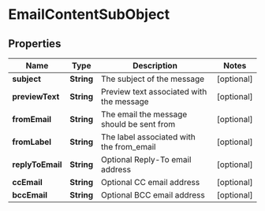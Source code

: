 # EmailContentSubObject

## Properties
Name | Type | Description | Notes
------------ | ------------- | ------------- | -------------
**subject** | **String** | The subject of the message |  [optional]
**previewText** | **String** | Preview text associated with the message |  [optional]
**fromEmail** | **String** | The email the message should be sent from |  [optional]
**fromLabel** | **String** | The label associated with the from_email |  [optional]
**replyToEmail** | **String** | Optional Reply-To email address |  [optional]
**ccEmail** | **String** | Optional CC email address |  [optional]
**bccEmail** | **String** | Optional BCC email address |  [optional]
